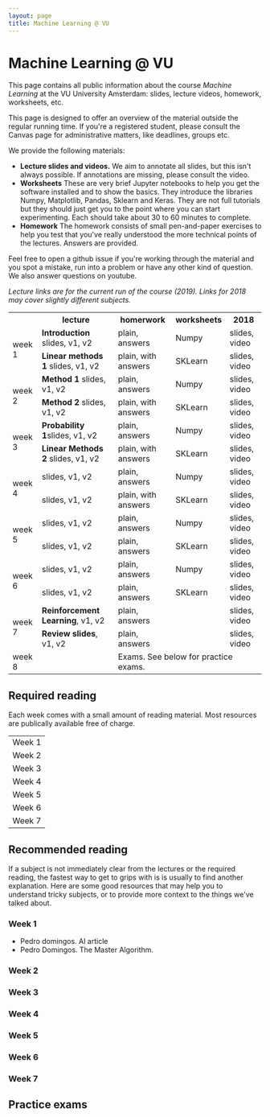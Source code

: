 ```yaml
---
layout: page
title: Machine Learning @ VU
---
```


# Machine Learning @ VU

This page contains all public information about the course _Machine Learning_ at the VU University Amsterdam: slides, lecture videos, homework, worksheets, etc. 

This page is designed to offer an overview of the material outside the regular running time. If you're a registered student, please consult the Canvas page for administrative matters, like deadlines, groups etc.

We provide the following materials:
  * **Lecture slides and videos.** We aim to annotate all slides, but this isn't always possible. If annotations are missing, please consult the video.
  * **Worksheets** These are very brief Jupyter notebooks to help you get the software installed and to show the basics. They introduce the libraries Numpy, Matplotlib, Pandas, Sklearn and Keras. They are not full tutorials but they should just get you to the point where you can start experimenting. Each should take about 30 to 60 minutes to complete.
  * **Homework** The homework consists of small pen-and-paper exercises to help you test that you've really understood the more technical points of the lectures. Answers are provided.
  
Feel free to open a github issue if you're working through the material and you spot a mistake, run into a problem or have any other kind of question. We also answer questions on youtube.
  
_Lecture links are for the current run of the course (2019). Links for 2018 may cover slightly different subjects._
<table>
  <tr>
   <th/>
    <th>lecture</th>
    <th>homerwork</th>
    <th>worksheets</th>
    <th>2018</th>
  </tr>
  <tr>
    <td rowspan="2"> week 1</trd><td><strong>Introduction</strong> slides, v1, v2 </td> <td>plain, answers</td> <td>Numpy</td> <td>slides, video</td>
  </tr>
  <tr>
    <td> <strong>Linear methods 1</strong> slides, v1, v2 </trd><td>plain, with answers</td> <td>SKLearn</td> <td>slides, video</td>
  </tr>
    <tr>
    <td rowspan="2"> week 2</trd><td><strong>Method 1</strong> slides, v1, v2 </td> <td>plain, answers</td> <td>Numpy</td> <td>slides, video</td>
  </tr>
  <tr>
    <td> <strong>Method 2</strong> slides, v1, v2 </trd><td>plain, with answers</td> <td>SKLearn</td> <td>slides, video</td>
  </tr>
    <tr>
    <td rowspan="2"> week 3</trd><td> <strong>Probability 1</strong>slides, v1, v2 </td> <td>plain, answers</td> <td>Numpy</td> <td>slides, video</td>
  </tr>
  <tr>
    <td> <strong>Linear Methods 2</strong> slides, v1, v2 </trd><td>plain, with answers</td> <td>SKLearn</td> <td>slides, video</td>
  </tr>
    <tr>
    <td rowspan="2"> week 4</trd><td> <strong></strong> slides, v1, v2 </td> <td>plain, answers</td> <td>Numpy</td> <td>slides, video</td>
  </tr>
  <tr>
    <td> <strong></strong> slides, v1, v2 </trd><td>plain, with answers</td> <td>SKLearn</td> <td>slides, video</td>
  </tr>
    <tr>
    <td rowspan="2"> week 5</trd><td><strong></strong> slides, v1, v2 </td> <td>plain, answers</td> <td>Numpy</td> <td>slides, video</td>
  </tr>
  <tr>
    <td><strong></strong> slides, v1, v2 </trd><td>plain, answers</td> <td>SKLearn</td> <td>slides, video</td>
  </tr>
    <tr>
    <td rowspan="2"> week 6</trd><td><strong></strong> slides, v1, v2 </td> <td>plain, answers</td> <td>Numpy</td> <td>slides, video</td>
  </tr>
  <tr>
    <td> <strong></strong> slides, v1, v2 </trd><td>plain, answers</td> <td>SKLearn</td> <td>slides, video</td>
  </tr>
    <tr>
    <td rowspan="2"> week 7</trd><td><strong>Reinforcement Learning</strong>, v1, v2 </td> <td>plain, answers</td> <td></td> <td>slides, video</td>
  </tr>
  <tr>
    <td><strong>Review slides</strong>, v1, v2 </trd><td>plain, answers</td> <td></td> <td>slides, video</td>
  </tr>
    <tr>
    <td> week 8</trd><td></td> <td colspan="3">Exams. See below for practice exams.</td>
  </tr>
</table>

## Required reading

Each week comes with a small amount of reading material. Most resources are publically available free of charge. 

<table>
<tr>
  <td>Week 1</td>
</tr>
<tr>
  <td>Week 2</td>
</tr>
<tr>
  <td>Week 3</td>  
</tr>
<tr>
  <td>Week 4</td>  
</tr>
<tr>
  <td>Week 5</td>
</tr>
<tr>
  <td>Week 6</td>
</tr>
<tr>
  <td>Week 7</td>
</tr>
</table>

## Recommended reading

If a subject is not immediately clear from the lectures or the required reading, the fastest way to get to grips with is is usually to find another explanation. Here are some good resources that may help you to understand tricky subjects, or to provide more context to the things we've talked about.

### Week 1
* Pedro domingos. AI article
* Pedro Domingos. The Master Algorithm.
### Week 2
### Week 3
### Week 4

### Week 5
### Week 6
### Week 7

## Practice exams
